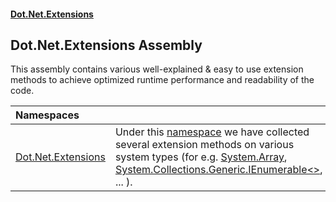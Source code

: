 #### [Dot.Net.Extensions](index.md 'index')

## Dot.Net.Extensions Assembly

This assembly contains various well-explained & easy to use extension methods
to achieve optimized runtime performance and readability of the code.

| Namespaces | |
| :--- | :--- |
| [Dot.Net.Extensions](Dot.Net.Extensions.md 'Dot.Net.Extensions') | Under this [namespace](https://docs.microsoft.com/en-us/dotnet/csharp/language-reference/keywords/namespace 'https://docs.microsoft.com/en-us/dotnet/csharp/language-reference/keywords/namespace') we have collected several extension methods on various system types (for e.g. [System.Array](https://docs.microsoft.com/en-us/dotnet/api/System.Array 'System.Array'), [System.Collections.Generic.IEnumerable&lt;&gt;](https://docs.microsoft.com/en-us/dotnet/api/System.Collections.Generic.IEnumerable-1 'System.Collections.Generic.IEnumerable`1'), ... ). |
